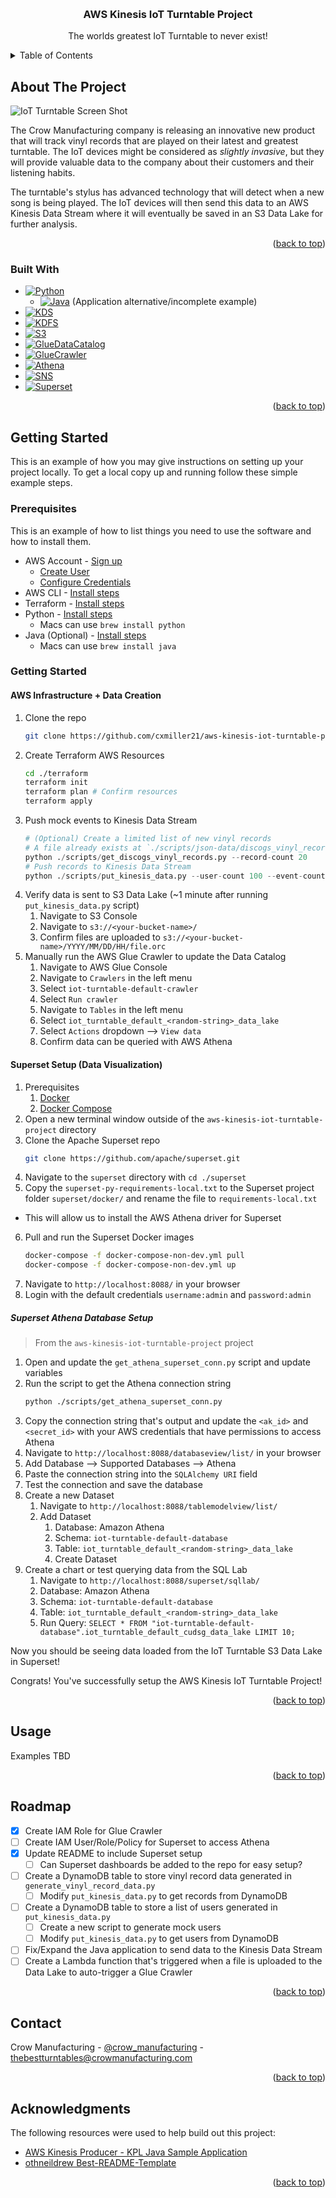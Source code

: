 <!-- Improved compatibility of back to top link: See: https://github.com/othneildrew/Best-README-Template/pull/73 -->
<a name="readme-top"></a>


<!-- PROJECT LOGO -->
<br />
<div align="center">
  <!-- <a href="https://github.com/othneildrew/Best-README-Template">
    <img src="images/logo.png" alt="Logo" width="80" height="80">
  </a> -->

  <h3 align="center">AWS Kinesis IoT Turntable Project</h3>

  <p align="center">
    The worlds greatest IoT Turntable to never exist!
  </p>
</div>



<!-- TABLE OF CONTENTS -->
<details>
  <summary>Table of Contents</summary>
  <ol>
    <li>
      <a href="#about-the-project">About The Project</a>
      <ul>
        <li><a href="#built-with">Built With</a></li>
      </ul>
    </li>
    <li>
      <a href="#getting-started">Getting Started</a>
      <ul>
        <li><a href="#prerequisites">Prerequisites</a></li>
        <li><a href="#installation">Installation</a></li>
      </ul>
    </li>
    <li><a href="#usage">Usage</a></li>
    <li><a href="#roadmap">Roadmap</a></li>
    <li><a href="#contact">Contact</a></li>
    <li><a href="#acknowledgments">Acknowledgments</a></li>
  </ol>
</details>



<!-- ABOUT THE PROJECT -->
## About The Project

![IoT Turntable Screen Shot][product-screenshot]

The Crow Manufacturing company is releasing an innovative new product that will track vinyl records that are played on their latest and greatest turntable. The IoT devices might be considered as *slightly invasive*, but they will provide valuable data to the company about their customers and their listening habits.

The turntable's stylus has advanced technology that will detect when a new song is being played. The IoT devices will then send this data to an AWS Kinesis Data Stream where it will eventually be saved in an S3 Data Lake for further analysis.

<p align="right">(<a href="#readme-top">back to top</a>)</p>



### Built With

* [![Python][Python.py]][Python-url]
  * [![Java][Java.java]][Java-url] (Application alternative/incomplete example)
* [![KDS][KDS.aws]][KDS-url]
* [![KDFS][KDFS.aws]][KDFS-url]
* [![S3][S3.aws]][S3-url]
* [![GlueDataCatalog][GlueDataCatalog.aws]][GlueDataCatalog-url]
* [![GlueCrawler][GlueCrawler.aws]][GlueCrawler-url]
* [![Athena][Athena.aws]][Athena-url]
* [![SNS][SNS.aws]][SNS-url]
* [![Superset][Superset.apache]][Superset-url]

<p align="right">(<a href="#readme-top">back to top</a>)</p>



<!-- GETTING STARTED -->
## Getting Started

This is an example of how you may give instructions on setting up your project locally.
To get a local copy up and running follow these simple example steps.

### Prerequisites

This is an example of how to list things you need to use the software and how to install them.
* AWS Account - [Sign up](https://aws.amazon.com/free)
  * [Create User](https://docs.aws.amazon.com/IAM/latest/UserGuide/id_users_create.html)
  * [Configure Credentials](https://docs.aws.amazon.com/cli/latest/userguide/cli-configure-files.html)
* AWS CLI - [Install steps](https://docs.aws.amazon.com/cli/latest/userguide/getting-started-install.html)
* Terraform - [Install steps](https://developer.hashicorp.com/terraform/tutorials/aws-get-started/install-cli)
* Python - [Install steps](https://www.python.org/downloads/)
  * Macs can use `brew install python`
* Java (Optional) - [Install steps](https://www.java.com/en/download/help/download_options.html)
  * Macs can use `brew install java`

### Getting Started

#### AWS Infrastructure + Data Creation

1. Clone the repo
   ```sh
   git clone https://github.com/cxmiller21/aws-kinesis-iot-turntable-project.git
   ```
2. Create Terraform AWS Resources
   ```sh
   cd ./terraform
   terraform init
   terraform plan # Confirm resources
   terraform apply
   ```
3. Push mock events to Kinesis Data Stream
   ```python
   # (Optional) Create a limited list of new vinyl records
   # A file already exists at `./scripts/json-data/discogs_vinyl_record_data.json`
   python ./scripts/get_discogs_vinyl_records.py --record-count 20
   # Push records to Kinesis Data Stream
   python ./scripts/put_kinesis_data.py --user-count 100 --event-count 200
   ```
4. Verify data is sent to S3 Data Lake (~1 minute after running `put_kinesis_data.py` script)
   1. Navigate to S3 Console
   2. Navigate to `s3://<your-bucket-name>/`
   3. Confirm files are uploaded to `s3://<your-bucket-name>/YYYY/MM/DD/HH/file.orc`
5. Manually run the AWS Glue Crawler to update the Data Catalog
   1. Navigate to AWS Glue Console
   2. Navigate to `Crawlers` in the left menu
   3. Select `iot-turntable-default-crawler`
   4. Select `Run crawler`
   5. Navigate to `Tables` in the left menu
   6. Select `iot_turntable_default_<random-string>_data_lake`
   7. Select `Actions` dropdown --> `View data`
   8. Confirm data can be queried with AWS Athena

#### Superset Setup (Data Visualization)

1. Prerequisites
   1. [Docker](https://docs.docker.com/get-docker/)
   2. [Docker Compose](https://docs.docker.com/compose/install/)
2. Open a new terminal window outside of the `aws-kinesis-iot-turntable-project` directory
3. Clone the Apache Superset repo
   ```sh
   git clone https://github.com/apache/superset.git
   ```
4. Navigate to the `superset` directory with `cd ./superset`
5. Copy the `superset-py-requirements-local.txt` to the Superset project folder `superset/docker/` and rename the file to `requirements-local.txt`
  - This will allow us to install the AWS Athena driver for Superset
6. Pull and run the Superset Docker images
   ```sh
   docker-compose -f docker-compose-non-dev.yml pull
   docker-compose -f docker-compose-non-dev.yml up
   ```
7. Navigate to `http://localhost:8088/` in your browser
8. Login with the default credentials `username:admin` and `password:admin`

##### Superset Athena Database Setup

> From the `aws-kinesis-iot-turntable-project` project

1. Open and update the `get_athena_superset_conn.py` script and update variables
2. Run the script to get the Athena connection string
    ```sh
    python ./scripts/get_athena_superset_conn.py
    ```
3. Copy the connection string that's output and update the `<ak_id>` and `<secret_id>` with your AWS credentials that have permissions to access Athena
3. Navigate to `http://localhost:8088/databaseview/list/` in your browser
4. Add Database --> Supported Databases --> Athena
5. Paste the connection string into the `SQLAlchemy URI` field
6. Test the connection and save the database
7. Create a new Dataset
   1. Navigate to `http://localhost:8088/tablemodelview/list/`
   2. Add Dataset
      1. Database: Amazon Athena
      2. Schema: `iot-turntable-default-database`
      3. Table: `iot_turntable_default_<random-string>_data_lake`
      4. Create Dataset
8. Create a chart or test querying data from the SQL Lab
   1. Navigate to `http://localhost:8088/superset/sqllab/`
   2.  Database: Amazon Athena
   3.  Schema: `iot-turntable-default-database`
   4.  Table: `iot_turntable_default_<random-string>_data_lake`
   5.  Run Query: `SELECT * FROM "iot-turntable-default-database".iot_turntable_default_cudsg_data_lake LIMIT 10;`

Now you should be seeing data loaded from the IoT Turntable S3 Data Lake in Superset!

Congrats! You've successfully setup the AWS Kinesis IoT Turntable Project!

<p align="right">(<a href="#readme-top">back to top</a>)</p>



<!-- USAGE EXAMPLES -->
## Usage

Examples TBD

<p align="right">(<a href="#readme-top">back to top</a>)</p>



<!-- ROADMAP -->
## Roadmap

- [x] Create IAM Role for Glue Crawler
- [ ] Create IAM User/Role/Policy for Superset to access Athena
- [x] Update README to include Superset setup
  - [ ] Can Superset dashboards be added to the repo for easy setup?
- [ ] Create a DynamoDB table to store vinyl record data generated in `generate_vinyl_record_data.py`
  - [ ] Modify `put_kinesis_data.py` to get records from DynamoDB
- [ ] Create a DynamoDB table to store a list of users generated in `put_kinesis_data.py`
  - [ ] Create a new script to generate mock users
  - [ ] Modify `put_kinesis_data.py` to get users from DynamoDB
- [ ] Fix/Expand the Java application to send data to the Kinesis Data Stream
- [ ] Create a Lambda function that's triggered when a file is uploaded to the Data Lake to auto-trigger a Glue Crawler

<p align="right">(<a href="#readme-top">back to top</a>)</p>



<!-- CONTACT -->
## Contact

Crow Manufacturing - [@crow_manufacturing](https://twitter.com/crow_manufacturing) - thebestturntables@crowmanufacturing.com


<p align="right">(<a href="#readme-top">back to top</a>)</p>



<!-- ACKNOWLEDGMENTS -->
## Acknowledgments

The following resources were used to help build out this project:

* [AWS Kinesis Producer - KPL Java Sample Application](https://github.com/awslabs/amazon-kinesis-producer/tree/master/java/amazon-kinesis-producer-sample)
* [othneildrew Best-README-Template](https://github.com/othneildrew/Best-README-Template)

<p align="right">(<a href="#readme-top">back to top</a>)</p>



<!-- MARKDOWN LINKS & IMAGES -->
<!-- https://www.markdownguide.org/basic-syntax/#reference-style-links -->
[product-screenshot]: images/product-screenshot.png
[Python.py]: https://img.shields.io/badge/Python-3776AB?style=for-the-badge&logo=python&logoColor=white
[Python-url]: https://www.python.org/
[Java.java]: https://img.shields.io/badge/Java-ED8B00?style=for-the-badge&logo=java&logoColor=white
[Java-url]: https://www.java.com/en/
[KDS.aws]: https://img.shields.io/badge/AWS%20Kinesis%20Data%20Stream-4A4A55?style=for-the-badge&logo=amazonaws&logoColor=FF3E00
[KDS-url]: https://aws.amazon.com/kinesis/data-streams/
[KDFS.aws]: https://img.shields.io/badge/AWS%20Kinesis%20Data%20Firehose%20Delivery%20Stream-4A4A55?style=for-the-badge&logo=amazonaws&logoColor=FF3E00
[KDFS-url]: https://aws.amazon.com/kinesis/data-firehose/
[S3.aws]: https://img.shields.io/badge/AWS%20S3-4A4A55?style=for-the-badge&logo=amazonaws&logoColor=FF3E00
[S3-url]: https://aws.amazon.com/s3/
[GlueDataCatalog.aws]: https://img.shields.io/badge/AWS%20Glue%20Data%20Catalog-4A4A55?style=for-the-badge&logo=amazonaws&logoColor=FF3E00
[GlueDataCatalog-url]: https://aws.amazon.com/glue/
[GlueCrawler.aws]: https://img.shields.io/badge/AWS%20Glue%20Crawler-4A4A55?style=for-the-badge&logo=amazonaws&logoColor=FF3E00
[GlueCrawler-url]: https://aws.amazon.com/glue/
[Athena.aws]: https://img.shields.io/badge/AWS%20Athena-4A4A55?style=for-the-badge&logo=amazonaws&logoColor=FF3E00
[Athena-url]: https://aws.amazon.com/athena/
[SNS.aws]: https://img.shields.io/badge/AWS%20SNS-4A4A55?style=for-the-badge&logo=amazonaws&logoColor=FF3E00
[SNS-url]: https://aws.amazon.com/sns/
[Superset.apache]: https://img.shields.io/badge/Apache%20Superset-4A4A55?style=for-the-badge&logo=apache&logoColor=FF3E00
[Superset-url]: https://superset.apache.org/
